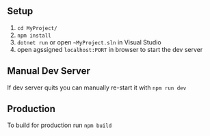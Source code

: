 ## Setup
1. `cd MyProject/`
2. `npm install`
3. `dotnet run` or open `~MyProject.sln` in Visual Studio
4. open agssigned `localhost:PORT` in browser to start the dev server

## Manual Dev Server
If dev server quits you can manually re-start it with `npm run dev`

## Production
To build for production run `npm build`
